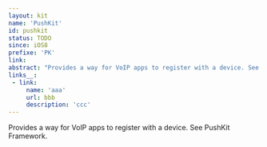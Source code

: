 ```yaml
---
layout: kit
name: 'PushKit'
id: pushkit
status: TODO
since: iOS8
prefixe: 'PK'
link: 
abstract: "Provides a way for VoIP apps to register with a device. See PushKit Framework."
links__:
 - link:
     name: 'aaa'
     url: bbb
     description: 'ccc'
---
```


Provides a way for VoIP apps to register with a device. See PushKit Framework.
